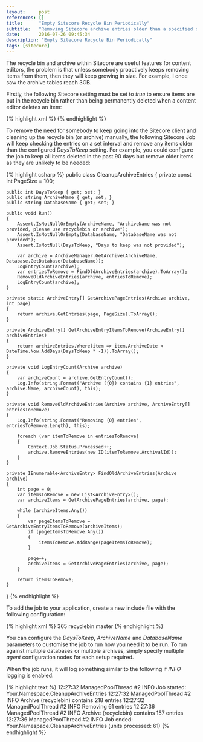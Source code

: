 ```yaml
---
layout:     post
references: []
title:      "Empty Sitecore Recycle Bin Periodically"
subtitle:   "Removing Sitecore archive entries older than a specified date"
date:       2016-07-26 09:45:34
description: "Empty Sitecore Recycle Bin Periodically"
tags: [sitecore]
---
```

<p>The recycle bin and archive within Sitecore are useful features
for content editors, the problem is that unless somebody proactively 
keeps removing items from them, then they will keep growing in size. 
For example, I once saw the archive tables reach 3GB.</p>

<p>Firstly, the following Sitecore setting must be set to <em>true</em> 
to ensure items are put in the recycle bin rather than being 
permanently deleted when a content editor deletes an item:</p>

{% highlight xml %}
<setting name="RecycleBinActive" value="true"/>
{% endhighlight %}

<p>To remove the need for somebody to keep going into the Sitecore 
client and cleaning up the recycle bin (or archive) manually, the following 
Sitecore Job will keep checking the entries on a set interval and 
remove any items older than the configured <em>DaysToKeep</em> setting. 
For example, you could configure the job to keep all items deleted in the past 
90 days but remove older items as they are unlikely to be needed:</p>

{% highlight csharp %}
public class CleanupArchiveEntries
{
    private const int PageSize = 100;

    public int DaysToKeep { get; set; }
    public string ArchiveName { get; set; }
    public string DatabaseName { get; set; }

    public void Run()
    {
        Assert.IsNotNullOrEmpty(ArchiveName, "ArchiveName was not provided, please use recyclebin or archive");
        Assert.IsNotNullOrEmpty(DatabaseName, "DatabaseName was not provided");
        Assert.IsNotNull(DaysToKeep, "Days to keep was not provided");

        var archive = ArchiveManager.GetArchive(ArchiveName, Database.GetDatabase(DatabaseName));
        LogEntryCount(archive);
        var entriesToRemove = FindOldArchiveEntries(archive).ToArray();
        RemoveOldArchiveEntries(archive, entriesToRemove);
        LogEntryCount(archive);
    }

    private static ArchiveEntry[] GetArchivePageEntries(Archive archive, int page)
    {
        return archive.GetEntries(page, PageSize).ToArray();
    }

    private ArchiveEntry[] GetArchiveEntryItemsToRemove(ArchiveEntry[] archiveEntries)
    {
        return archiveEntries.Where(item => item.ArchiveDate < DateTime.Now.AddDays(DaysToKeep * -1)).ToArray();
    }

    private void LogEntryCount(Archive archive)
    {
        var archiveCount = archive.GetEntryCount();
        Log.Info(string.Format("Archive ({0}) contains {1} entries", archive.Name, archiveCount), this);
    }

    private void RemoveOldArchiveEntries(Archive archive, ArchiveEntry[] entriesToRemove)
    {
        Log.Info(string.Format("Removing {0} entries", entriesToRemove.Length), this);

        foreach (var itemToRemove in entriesToRemove)
        {
            Context.Job.Status.Processed++;
            archive.RemoveEntries(new ID(itemToRemove.ArchivalId));
        }
    }

    private IEnumerable<ArchiveEntry> FindOldArchiveEntries(Archive archive)
    {
        int page = 0;
        var itemsToRemove = new List<ArchiveEntry>();
        var archiveItems = GetArchivePageEntries(archive, page);

        while (archiveItems.Any())
        {
            var pageItemsToRemove = GetArchiveEntryItemsToRemove(archiveItems);
            if (pageItemsToRemove.Any())
            {
                itemsToRemove.AddRange(pageItemsToRemove);
            }

            page++;
            archiveItems = GetArchivePageEntries(archive, page);
        }

        return itemsToRemove;
    }
}
{% endhighlight %}

<p>To add the job to your application, create a new include file with 
the following configuration:

{% highlight xml %}
<configuration xmlns:patch="http://www.sitecore.net/xmlconfig/">
  <sitecore>
    <scheduling>
        <agent type="Your.Namespace.CleanupArchiveEntries, Mamba.Presentation.Website" method="Run" interval="12:00:00">
            <DaysToKeep>365</DaysToKeep>
            <ArchiveName>recyclebin</ArchiveName><!-- recyclebin or archive -->
            <DatabaseName>master</DatabaseName>
        </agent>
    </scheduling>
  </sitecore>
</configuration>
{% endhighlight %}

<p>You can configure the <em>DaysToKeep</em>, <em>ArchiveName</em> 
and <em>DatabaseName</em> parameters to customise the job to run 
how you need it to be run. To run against multiple databases or 
multiple archives, simply specify multiple <em>agent</em> configuration 
nodes for each setup required.

<p>When the job runs, it will log something similar to the following 
if <em>INFO</em> logging is enabled:</p>

{% highlight text %}
12:27:32 ManagedPoolThread #2 INFO  Job started: Your.Namespace.CleanupArchiveEntries
12:27:32 ManagedPoolThread #2 INFO  Archive (recyclebin) contains 218 entries
12:27:32 ManagedPoolThread #2 INFO  Removing 61 entries
12:27:36 ManagedPoolThread #2 INFO  Archive (recyclebin) contains 157 entries
12:27:36 ManagedPoolThread #2 INFO  Job ended: Your.Namespace.CleanupArchiveEntries (units processed: 61)
{% endhighlight %}
